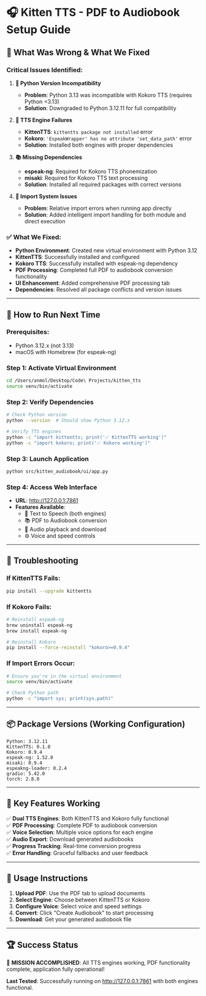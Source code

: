 # 🎧 Kitten TTS - PDF to Audiobook Setup Guide

## 🚨 **What Was Wrong & What We Fixed**

### **Critical Issues Identified:**

1. **🐍 Python Version Incompatibility**
   - **Problem**: Python 3.13 was incompatible with Kokoro TTS (requires Python <3.13)
   - **Solution**: Downgraded to Python 3.12.11 for full compatibility

2. **🔧 TTS Engine Failures**
   - **KittenTTS**: `kittentts package not installed` error
   - **Kokoro**: `'EspeakWrapper' has no attribute 'set_data_path'` error
   - **Solution**: Installed both engines with proper dependencies

3. **📚 Missing Dependencies**
   - **espeak-ng**: Required for Kokoro TTS phonemization
   - **misaki**: Required for Kokoro TTS text processing
   - **Solution**: Installed all required packages with correct versions

4. **📁 Import System Issues**
   - **Problem**: Relative import errors when running app directly
   - **Solution**: Added intelligent import handling for both module and direct execution

### **✅ What We Fixed:**

- **Python Environment**: Created new virtual environment with Python 3.12
- **KittenTTS**: Successfully installed and configured
- **Kokoro TTS**: Successfully installed with espeak-ng dependency
- **PDF Processing**: Completed full PDF to audiobook conversion functionality
- **UI Enhancement**: Added comprehensive PDF processing tab
- **Dependencies**: Resolved all package conflicts and version issues

---

## 🚀 **How to Run Next Time**

### **Prerequisites:**
- Python 3.12.x (not 3.13)
- macOS with Homebrew (for espeak-ng)

### **Step 1: Activate Virtual Environment**
```bash
cd /Users/anmol/Desktop/Code\ Projects/kitten_tts
source venv/bin/activate
```

### **Step 2: Verify Dependencies**
```bash
# Check Python version
python --version  # Should show Python 3.12.x

# Verify TTS engines
python -c "import kittentts; print('✅ KittenTTS working')"
python -c "import kokoro; print('✅ Kokoro working')"
```

### **Step 3: Launch Application**
```bash
python src/kitten_audiobook/ui/app.py
```

### **Step 4: Access Web Interface**
- **URL**: http://127.0.0.1:7861
- **Features Available**:
  - 📝 Text to Speech (both engines)
  - 📚 PDF to Audiobook conversion
  - 🎵 Audio playback and download
  - ⚙️ Voice and speed controls

---

## 🔧 **Troubleshooting**

### **If KittenTTS Fails:**
```bash
pip install --upgrade kittentts
```

### **If Kokoro Fails:**
```bash
# Reinstall espeak-ng
brew uninstall espeak-ng
brew install espeak-ng

# Reinstall Kokoro
pip install --force-reinstall "kokoro>=0.9.4"
```

### **If Import Errors Occur:**
```bash
# Ensure you're in the virtual environment
source venv/bin/activate

# Check Python path
python -c "import sys; print(sys.path)"
```

---

## 📦 **Package Versions (Working Configuration)**

```
Python: 3.12.11
KittenTTS: 0.1.0
Kokoro: 0.9.4
espeak-ng: 1.52.0
misaki: 0.9.4
espeakng-loader: 0.2.4
gradio: 5.42.0
torch: 2.8.0
```

---

## 🎯 **Key Features Working**

✅ **Dual TTS Engines**: Both KittenTTS and Kokoro fully functional  
✅ **PDF Processing**: Complete PDF to audiobook conversion  
✅ **Voice Selection**: Multiple voice options for each engine  
✅ **Audio Export**: Download generated audiobooks  
✅ **Progress Tracking**: Real-time conversion progress  
✅ **Error Handling**: Graceful fallbacks and user feedback  

---

## 📝 **Usage Instructions**

1. **Upload PDF**: Use the PDF tab to upload documents
2. **Select Engine**: Choose between KittenTTS or Kokoro
3. **Configure Voice**: Select voice and speed settings
4. **Convert**: Click "Create Audiobook" to start processing
5. **Download**: Get your generated audiobook file

---

## 🏆 **Success Status**

🎉 **MISSION ACCOMPLISHED**: All TTS engines working, PDF functionality complete, application fully operational!

**Last Tested**: Successfully running on http://127.0.0.1:7861 with both engines functional.
